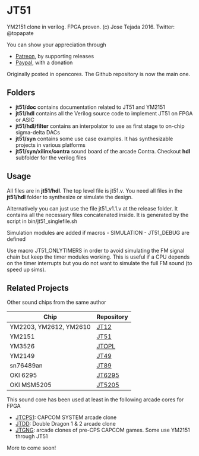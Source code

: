 # JT51
YM2151 clone in verilog. FPGA proven.
(c) Jose Tejada 2016. Twitter: @topapate

You can show your appreciation through
* [Patreon](https://patreon.com/jotego), by supporting releases
* [Paypal](https://paypal.me/topapate), with a donation

Originally posted in opencores. The Github repository is now the main one.

## Folders

* **jt51/doc** contains documentation related to JT51 and YM2151
* **jt51/hdl** contains all the Verilog source code to implement JT51 on FPGA or ASIC
* **jt51/hdl/filter** contains an interpolator to use as first stage to on-chip sigma-delta DACs
* **jt51/syn** contains some use case examples. It has synthesizable projects in various platforms
* **jt51/syn/xilinx/contra** sound board of the arcade Contra. Checkout **hdl** subfolder for the verilog files

## Usage
All files are in **jt51/hdl**. The top level file is jt51.v. You need all files in the **jt51/hdl** folder to synthesize or simulate the design.

Alternatively you can just use the file jt51_v1.1.v at the release folder. It contains all the necessary files concatenated inside. It is generated by the script in bin/jt51_singlefile.sh

Simulation modules are added if macros
    - SIMULATION
    - JT51_DEBUG
are defined

Use macro JT51_ONLYTIMERS in order to avoid simulating the FM signal chain but keep the timer modules working. This is useful if a CPU depends on the timer interrupts but you do not want to simulate the full FM sound (to speed up sims).

## Related Projects

Other sound chips from the same author

Chip                   | Repository
-----------------------|------------
YM2203, YM2612, YM2610 | [JT12](https://github.com/jotego/jt12)
YM2151                 | [JT51](https://github.com/jotego/jt51)
YM3526                 | [JTOPL](https://github.com/jotego/jtopl)
YM2149                 | [JT49](https://github.com/jotego/jt49)
sn76489an              | [JT89](https://github.com/jotego/jt89)
OKI 6295               | [JT6295](https://github.com/jotego/jt6295)
OKI MSM5205            | [JT5205](https://github.com/jotego/jt5205)

This sound core has been used at least in the following arcade cores for FPGA

* [JTCPS1](https://github.com/jotego/jtcps1): CAPCOM SYSTEM arcade clone
* [JTDD](https://github.com/jotego/jtdd): Double Dragon 1 & 2 arcade clone
* [JTGNG](https://github.com/jotego/jt_gng): arcade clones of pre-CPS CAPCOM games. Some use YM2151 through JT51

More to come soon!
